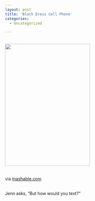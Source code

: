 ```yaml
---
layout: post
title: 'Black Dress Cell Phone'
categories:
  - Uncategorized

---
```


<div class="posterous_bookmarklet_entry"><br /><img src="http://openmobile2.files.wordpress.com/2010/08/media_httpcdnmashable_jascc-scaled500.jpg?w=210" width="280" height="400" /><br /><br /><br /><div class="posterous_quote_citation">via <a href="http://mashable.com/2010/08/27/cellphone-dress/">mashable.com</a></div><br /><p>Jenn asks, &#8220;But how would you text?&#8221;</p></div><div class="blogger-post-footer"><img width="1" height="1" src="https://blogger.googleusercontent.com/tracker/8920950033468593796-2752262688968620862?l=openmobile.blogspot.com" alt="" /></div>
